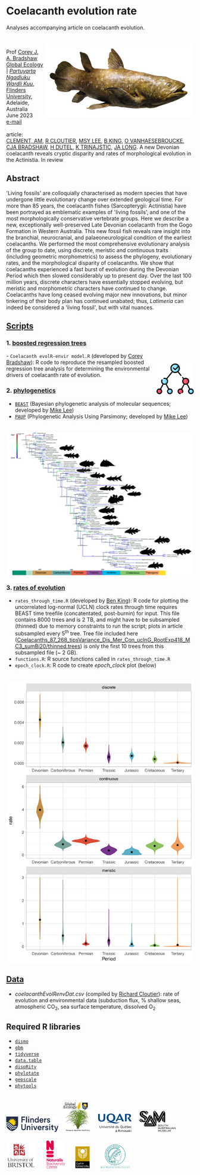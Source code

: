 # Coelacanth evolution rate

Analyses accompanying article on coelacanth evolution.

<img align="right" src="www/coelacanth.png" alt="Latimeria chalumnae" width="400" style="margin-top: 20px">
<br>
<br>
Prof <a href="https://globalecologyflinders.com/people/#DIRECTOR">Corey J. A. Bradshaw</a> <br>
<a href="http://globalecologyflinders.com" target="_blank">Global Ecology</a> | <em><a href="https://globalecologyflinders.com/partuyarta-ngadluku-wardli-kuu/" target="_blank">Partuyarta Ngadluku Wardli Kuu</a></em>, <a href="http://flinders.edu.au" target="_blank">Flinders University</a>, Adelaide, Australia <br>
June 2023<br>
<a href=mailto:corey.bradshaw@flinders.edu.au>e-mail</a> <br>
<br>
article:<br>
<a href="https://www.flinders.edu.au/people/alice.clement">CLEMENT, AM</a>, <a href="https://www.uqar.ca/universite/a-propos-de-l-uqar/departements/departement-de-biologie-chimie-et-geographie/cloutier-richard">R CLOUTIER</a>, <a href="https://www.flinders.edu.au/people/mike.lee">MSY LEE</a>, <a href="https://www.benedictking.com">B KING</a>, <a href="https://scholar.google.com/citations?user=6LHmxgUAAAAJ&hl=en">O VANHAESEBROUCKE</a>, <a href="https://globalecologyflinders.com/people/#DIRECTOR">CJA BRADSHAW</a>, <a href="https://sites.google.com/site/hugodutel/home">H DUTEL</a>, <a href="https://staffportal.curtin.edu.au/staff/profile/view/kate-trinajstic-f0dcf6b1/">K TRINAJSTIC</a>, <a href="https://www.flinders.edu.au/people/john.long">JA LONG</a>. A new Devonian coelacanth reveals cryptic disparity and rates of morphological evolution in the Actinistia. In review
<br>

## Abstract 
'Living fossils' are colloquially characterised as modern species that have undergone little evolutionary change over extended geological time. For more than 85 years, the coelacanth fishes (Sarcopterygii: Actinistia) have been portrayed as emblematic examples of 'living fossils', and one of the most morphologically conservative vertebrate groups. Here we describe a new, exceptionally well-preserved Late Devonian coelacanth from the Gogo Formation in Western Australia. This new fossil fish reveals rare insight into the branchial, neurocranial, and palaeoneurological condition of the earliest coelacanths. We performed the most comprehensive evolutionary analysis of the group to date, using discrete, meristic and continuous traits (including geometric morphometrics) to assess the phylogeny, evolutionary rates, and the morphological disparity of coelacanths. We show that coelacanths experienced a fast burst of evolution during the Devonian Period which then slowed considerably up to present day. Over the last 100 million years, discrete characters have essentially stopped evolving, but meristic and morphometric characters have continued to change. Coelacanths have long ceased evolving major new innovations, but minor tinkering of their body plan has continued unabated; thus, <em>Latimeria</em> can indeed be considered a 'living fossil', but with vital nuances.

## <a href="https://github.com/cjabradshaw/CoelacanthEvolution/tree/main/scripts">Scripts</a>
### 1. <a href="https://github.com/cjabradshaw/CoelacanthEvolution/tree/main/scripts/BRT">boosted regression trees</a>
<img align="right" src="www/decisiontree.png" alt="decision tree" width="100" style="margin-top: 20px">
- <code>Coelacanth evolR-envir model.R</code> (developed by <a href="https://github.com/cjabradshaw">Corey Bradshaw</a>): R code to reproduce the resampled boosted regression tree analysis for determining the environmental drivers of coelacanth rate of evolution.

### 2. <a href="https://github.com/cjabradshaw/CoelacanthEvolution/tree/main/scripts/BRT">phylogenetics</a>
- <code><a href="https://github.com/cjabradshaw/CoelacanthEvolution/tree/main/scripts/phylogenetics/BEAST">BEAST</a></code> (Bayesian phylogenetic analysis of molecular sequences; developed by <a href="https://github.com/Michael-S-Y-Lee">Mike Lee</a>)
- <code><a href="https://github.com/cjabradshaw/CoelacanthEvolution/tree/main/scripts/phylogenetics/PAUP">PAUP</a></code> (Phylogenetic Analysis Using Parsimony; developed by <a href="https://github.com/Michael-S-Y-Lee">Mike Lee</a>)
<img align="center" src="www/coelphylogeny.png" alt="coelacanth phylogeny" width="800" style="margin-top: 20px">

### 3. <a href="https://github.com/cjabradshaw/CoelacanthEvolution/tree/main/scripts/evolrate">rates of evolution</a>
- <code>rates_through_time.R</code> (developed by <a href="https://github.com/king-ben">Ben King</a>): R code for plotting the uncorrelated log-normal (UCLN) clock rates through time requires BEAST time treefile (concatentated, post-burnin) for input.  This file contains 8000 trees and is 2 TB, and might have to be subsampled (thinned) due to memory constraints to run the script; plots in article subsampled every 5<sup>th</sup> tree. Tree file included here (<a href="https://github.com/cjabradshaw/CoelacanthEvolution/blob/main/scripts/evolrate/Coelacanths_87_268_tipsVariance_Dis_Mer_Con_uclnG_RootExp418_MC3_sumBi20%3Athinned.trees">Coelacanths_87_268_tipsVariance_Dis_Mer_Con_uclnG_RootExp418_MC3_sumBi20/thinned.trees</a>) is only the first 10 trees from this subsampled file (~ 2 GB).
- <code>functions.R</code>: R source functions called in <code>rates_through_time.R</code>
- <code>epoch_clock.R</code>: R code to create <em>epoch_clock</em> plot (below)
<img align="center" src="www/epoch_clock.png" alt="epoch clock" width="800" style="margin-top: 20px">

## <a href="https://github.com/cjabradshaw/CoelacanthEvolution/tree/main/data">Data</a>
- <em>coelacanthEvolRenvDat.csv</em> (compiled by <a href="https://www.uqar.ca/universite/a-propos-de-l-uqar/departements/departement-de-biologie-chimie-et-geographie/cloutier-richard">Richard Cloutier</a>): rate of evolution and environmental data (subduction flux, % shallow seas, atmospheric CO<sub>2</sub>, sea surface temperature, dissolved O<sub>2</sub>

## Required R libraries
- <a href="https://cran.r-project.org/web/packages/dismo/index.html"><code>dismo</code></a>
- <a href="https://www.rdocumentation.org/packages/gbm/versions/2.1.8.1"><code>gbm</code></a>
- <a href="https://www.tidyverse.org"><code>tidyverse</code></a>
- <a href="https://www.rdocumentation.org/packages/data.table/versions/1.14.8"><code>data.table</code></a>
- <a href="https://www.rdocumentation.org/packages/dispRity/versions/1.7.0"><code>dispRity</code></a>
- <a href="https://www.rdocumentation.org/packages/phylotate/versions/1.3"><code>phylotate</code></a>
- <a href="https://www.rdocumentation.org/packages/geoscale/versions/2.0/topics/geoscale-package"><code>geoscale</code></a>
- <a href="https://www.rdocumentation.org/packages/phytools/versions/1.5-1"><code>phytools</code></a>

<p><a href="https://www.flinders.edu.au"><img align="bottom-left" src="www/Flinders_University_Logo_Horizontal_RGB_Master.png" alt="Flinders University" width="140" style="margin-top: 20px"></a> &nbsp; <a href="https://globalecologyflinders.com"><img align="bottom-left" src="www/GEL Logo Kaurna New Transp.png" alt="GEL" width="75" style="margin-top: 20px"></a> &nbsp; &nbsp; <a href="https://www.uqar.ca/"><img align="bottom-left" src="www/UQARlogo.png" alt="UQAR" width="90" style="margin-top: 20px"></a> &nbsp; &nbsp; <a href="https://www.samuseum.sa.gov.au/"><img align="bottom-left" src="www/SAMlogo.png" alt="SAM" width="100" style="margin-top: 20px"></a> &nbsp; &nbsp; <a href="https://www.bristol.ac.uk"><img align="bottom-left" src="www/UBlogo.png" alt="UB" width="80" style="margin-top: 20px"></a> &nbsp; &nbsp; &nbsp; <a href="https://www.naturalis.nl/en"><img align="bottom-left" src="www/NBClogo.png" alt="NCU" width="50" style="margin-top: 20px"></a> &nbsp; &nbsp; &nbsp; <a href="https://www.curtin.edu.au/"><img align="bottom-left" src="www/CUlogo.png" alt="CU" width="40" style="margin-top: 20px"></a> &nbsp; &nbsp; &nbsp; <a href="https://www.eva.mpg.de/index/"><img align="bottom-left" src="www/maxplancklogo.png" alt="Max Planck" width="80" style="margin-top: 20px"></a></p>

